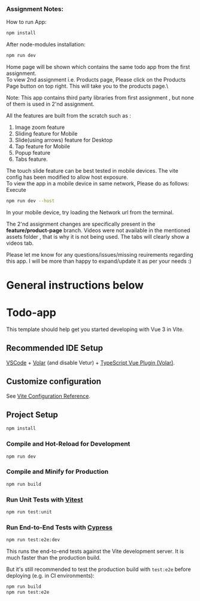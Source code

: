 ### Assignment Notes:
How to run App:

```sh
npm install
```
After node-modules installation:

```sh
npm run dev
```

Home page will be shown which contains the same todo app from the first assignment.\
To view 2nd assignment i.e. Products page, Please click on the Products Page button on top right.
This will take you to the products page.\\

Note: This app contains third party libraries from first assignment , but none of them is used in 2'nd assignment.

All the features are built from the scratch such as :
1. Image zoom feature
2. Sliding feature for Mobile
3. Slide(using arrows) feature for Desktop
4. Tap feature for Mobile
5. Popup feature
6. Tabs feature.

The touch slide feature can be best tested in mobile devices. The vite config has been modified to allow host exposure.\
To view the app in a mobile device in same network, Please do as follows:
Execute 
```sh
npm run dev --host
```

In your mobile device, try loading the Network url from the terminal.

The 2'nd assignment changes are specifically present in the **feature/product-page** branch.
Videos were not available in the mentioned assets folder , that is why it is not being used.
The tabs will clearly show a videos tab.

Please let me know for any questions/issues/missing reuirements regarding this app.
I will be more than happy to expand/update it as per your needs :)

# General instructions below


# Todo-app

This template should help get you started developing with Vue 3 in Vite.

## Recommended IDE Setup

[VSCode](https://code.visualstudio.com/) + [Volar](https://marketplace.visualstudio.com/items?itemName=Vue.volar) (and disable Vetur) + [TypeScript Vue Plugin (Volar)](https://marketplace.visualstudio.com/items?itemName=Vue.vscode-typescript-vue-plugin).

## Customize configuration

See [Vite Configuration Reference](https://vitejs.dev/config/).

## Project Setup

```sh
npm install
```

### Compile and Hot-Reload for Development

```sh
npm run dev
```

### Compile and Minify for Production

```sh
npm run build
```

### Run Unit Tests with [Vitest](https://vitest.dev/)

```sh
npm run test:unit
```

### Run End-to-End Tests with [Cypress](https://www.cypress.io/)

```sh
npm run test:e2e:dev
```

This runs the end-to-end tests against the Vite development server.
It is much faster than the production build.

But it's still recommended to test the production build with `test:e2e` before deploying (e.g. in CI environments):

```sh
npm run build
npm run test:e2e
```
